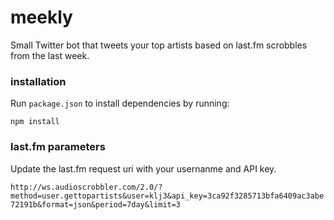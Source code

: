 # meekly
Small Twitter bot that tweets your top artists based on last.fm scrobbles from the last week.

### installation

Run ```package.json``` to install dependencies by running:

```npm install```

### last.fm parameters

Update the last.fm request uri with your usernanme and API key.

```http://ws.audioscrobbler.com/2.0/?method=user.gettopartists&user=klj3&api_key=3ca92f3285713bfa6409ac3abe72191b&format=json&period=7day&limit=3```
